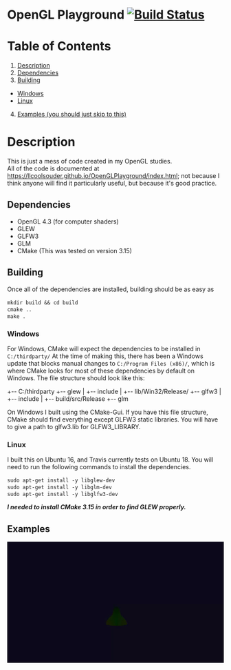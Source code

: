 # OpenGL Playground [![Build Status](https://travis-ci.org/Llcoolsouder/OpenGLPlayground.svg?branch=master)](https://travis-ci.org/Llcoolsouder/OpenGLPlayground)

# Table of Contents
1. [Description](#description)
2. [Dependencies](#dependencies)
3. [Building](#building)
  - [Windows](#windows)
  - [Linux](#linux)
4. [Examples (you should just skip to this)](#examples)


# Description <a name="description"></a>
This is just a mess of code created in my OpenGL studies.  
All of the code is documented at <https://llcoolsouder.github.io/OpenGLPlayground/index.html>;
not because I think anyone will find it particularly useful, but because it's
good practice.

## Dependencies <a name="dependencies"></a>
- OpenGL 4.3 (for computer shaders)
- GLEW
- GLFW3
- GLM
- CMake (This was tested on version 3.15)

## Building <a name="building"></a>

Once all of the dependencies are installed, building should be as easy as
```
mkdir build && cd build
cmake ..
make .
```

### Windows <a name="windows"></a>
For Windows, CMake will expect the dependencies to be installed in `C:/thirdparty/`
At the time of making this, there has been a Windows update that blocks
manual changes to `C:/Program Files (x86)/`, which is where CMake looks for most
of these dependencies by default on Windows. The file structure should look like
this:

+-- C:/thirdparty
  +-- glew
  | +-- include
  | +-- lib/Win32/Release/
  +-- glfw3
  | +-- include
  | +-- build/src/Release
  +-- glm

  On Windows I built using the CMake-Gui. If you have this file structure,
  CMake should find everything except GLFW3 static libraries. You will have
  to give a path to glfw3.lib for GLFW3_LIBRARY.

### Linux <a name="linux"></a>
I built this on Ubuntu 16, and Travis currently tests on Ubuntu 18.
You will need to run the following commands to install the dependencies.
```
sudo apt-get install -y libglew-dev
sudo apt-get install -y libglm-dev
sudo apt-get install -y libglfw3-dev
```
***I needed to install CMake __3.15__ in order to find GLEW properly.***


## Examples <a name="examples"></a>
![alt text](https://github.com/Llcoolsouder/OpenGLPlayground/blob/master/samples/particle_attraction.gif "Particles simulated on compute shaders")
